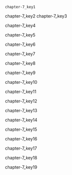 ```ngMeta
chapter-7_key1
```

chapter-7_key2
chapter-7_key3


chapter-7_key4


chapter-7_key5


chapter-7_key6


chapter-7_key7


chapter-7_key8


chapter-7_key9


chapter-7_key10


chapter-7_key11


chapter-7_key12


chapter-7_key13


chapter-7_key14


chapter-7_key15


chapter-7_key16


chapter-7_key17


chapter-7_key18


chapter-7_key19
